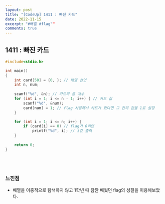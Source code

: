 ```yaml
---
layout: post
title: "[CodeUp] 1411 : 빠진 카드"
date: 2022-11-15
excerpt: "#배열 #flag""
comments: true
---
```


## 1411 : 빠진 카드 <br>

```C
#include<stdio.h>

int main() 
{
	int card[50] = {0, }; // 배열 선언
	int n, num;
	
	scanf("%d", &n); // 카드의 총 개수
    for (int i = 1; i <= n - 1; i++) { // 카드 값
        scanf("%d", &num);
        card[num] = 1; // flag 사용해서 카드가 있다면 그 칸의 값을 1로 설정
    }

	for (int i = 1; i <= n; i++) { 
		if (card[i] == 0) // flag가 0이면
			printf("%d", i); // i값 출력
	}
	
    return 0;
}
```
<br>
<br>


### 느낀점 <br>
* 배열을 이중적으로 탐색하지 않고 1학년 때 잠깐 배웠던 flag의 성질을 이용해보았다.
